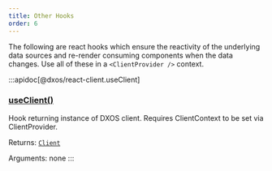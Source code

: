 ```yaml
---
title: Other Hooks
order: 6
---
```


The following are react hooks which ensure the reactivity of the underlying data sources and re-render consuming components when the data changes. Use all of these in a `<ClientProvider />` context.

:::apidoc[@dxos/react-client.useClient]
### [useClient()](https://github.com/dxos/dxos/blob/5b3d9243a/packages/sdk/react-client/src/client/ClientContext.tsx#L45)

Hook returning instance of DXOS client.
Requires ClientContext to be set via ClientProvider.

Returns: <code>[Client](/api/@dxos/react-client/classes/Client)</code>

Arguments: none
:::
